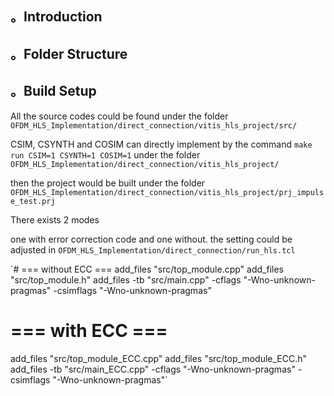 ## 。Introduction


## 。Folder Structure


## 。Build Setup
All the source codes could be found under the folder `OFDM_HLS_Implementation/direct_connection/vitis_hls_project/src/`

CSIM, CSYNTH and COSIM can directly implement by the command `make run CSIM=1 CSYNTH=1 COSIM=1` under the folder `OFDM_HLS_Implementation/direct_connection/vitis_hls_project/`



then the project would be built under the folder `OFDM_HLS_Implementation/direct_connection/vitis_hls_project/prj_impulse_test.prj`


There exists 2 modes

one with error correction code and one without. the setting could be adjusted in `OFDM_HLS_Implementation/direct_connection/run_hls.tcl`

`# === without ECC ===
add_files "src/top_module.cpp"
add_files "src/top_module.h"
add_files -tb "src/main.cpp" -cflags "-Wno-unknown-pragmas" -csimflags "-Wno-unknown-pragmas" 

# === with ECC ===
add_files "src/top_module_ECC.cpp"
add_files "src/top_module_ECC.h"
add_files -tb "src/main_ECC.cpp" -cflags "-Wno-unknown-pragmas" -csimflags "-Wno-unknown-pragmas"`
